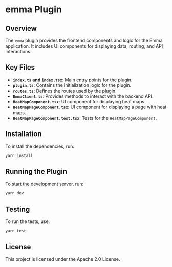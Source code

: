 # emma Plugin

## Overview

The `emma` plugin provides the frontend components and logic for the Emma application. It includes UI components for displaying data, routing, and API interactions.

## Key Files

- **`index.ts` and `index.tsx`**: Main entry points for the plugin.
- **`plugin.ts`**: Contains the initialization logic for the plugin.
- **`routes.ts`**: Defines the routes used by the plugin.
- **`EmmaClient.ts`**: Provides methods to interact with the backend API.
- **`HeatMapComponent.tsx`**: UI component for displaying heat maps.
- **`HeatMapPageComponent.tsx`**: UI component for displaying a page with heat maps.
- **`HeatMapPageComponent.test.tsx`**: Tests for the `HeatMapPageComponent`.

## Installation
To install the dependencies, run:

```sh
yarn install
```

## Running the Plugin
To start the development server, run:

```sh
yarn dev
```

## Testing
To run the tests, use:

```sh
yarn test
```

## License
This project is licensed under the Apache 2.0 License.